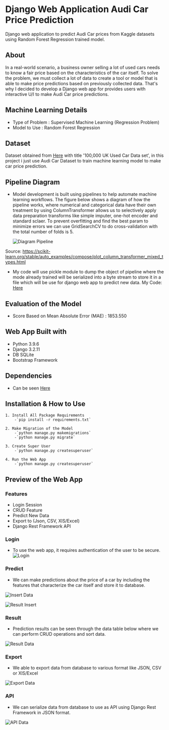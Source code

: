 # Django Web Application Audi Car Price Prediction
Django web application to predict Audi Car prices from Kaggle datasets using Random Forest Regression trained model.

## About
In a real-world scenario, a business owner selling a lot of used cars needs to know a fair price based on the characteristics of the car itself. To solve the problem, we must
collect a lot of data to create a tool or model that is able to make price predictions based on previously collected data. That's why I decided to develop a Django web app for
provides users with interactive U/I to make Audi Car price predictions.

## Machine Learning Details
 
  - Type of Problem : Supervised Machine Learning (Regression Problem)
  - Model to Use   : Random Forest Regression

## Dataset
Dataset obtained from [Here](https://www.kaggle.com/adityadesai13/used-car-dataset-ford-and-mercedes) with title '100,000 UK Used Car Data set', in this project i just use
Audi Car Dataset to train machine learning model to make car price prediction.

## Pipeline Diagram
   
   - Model development is built using pipelines to help automate machine learning workflows. The figure below shows a diagram of how the pipeline works, where numerical and categorical data have their own treatment by using ColumnTransformer allows us to selectively apply data preparation transforms like simple imputer, one-hot encoder and standard sclaer. To prevent overfitting and find the best param to minimize errors we can use GridSearchCV to do cross-validation with the total number of folds is 5.
   
        ![Diagram Pipeline](screenshot/pipeline_diagram.png)
   
   Source: https://scikit-learn.org/stable/auto_examples/compose/plot_column_transformer_mixed_types.html
   
   - My code will use pickle module to dump the object of pipeline where the mode already trained will be serialized into a byte stream to store it in a file which will be use for django web app to predict new data.
   My Code: [Here](jupyter-notebook/Audi_Car_Price_Prediction.ipynb)
  
## Evaluation of the Model

  - Score Based on Mean Absolute Error (MAE) : 1853.550

## Web App Built with
* Python 3.9.6
* Django 3.2.11
* DB SQLite
* Bootstrap Framework

## Dependencies
* Can be seen [Here](requirements.txt)

## Installation & How to Use

    1. Install All Package Requirements
        -`pip install -r requirements.txt`
    
    2. Make Migration of the Model
        -`python manage.py makemigrations`
        -`python manage.py migrate`
        
    3. Create Super User
        -`python manage.py createsuperuser`
    
    4. Run the Web App
        -`python manage.py createsuperuser`
        
## Preview of the Web App

### Features
* Login Session
* CRUD Feature
* Predict New Data
* Export to (Json, CSV, XlS/Excel)
* Django Rest Framework API

### Login
   - To use the web app, it requires authentication of the user to be secure.
   ![Login](screenshot/login.png)


### Predict
   - We can make predictions about the price of a car by including the features that characterize the car itself and store it to database.

   ![Insert Data](screenshot/predict_insert.png)
   
   
   ![Result Insert](screenshot/predict_result_1.png)

### Result
   - Prediction results can be seen through the data table below where we can perform CRUD operations and sort data.
   
   ![Result Data](screenshot/predict_result_2.png)
   
### Export
   - We able to export data from database to various format like JSON, CSV or XlS/Excel
   
   ![Export Data](screenshot/export_data.png)
   
### API
   - We can serialize data from database to use as API using Django Rest Framework in JSON format.
   
   ![API Data](screenshot/api.png)
